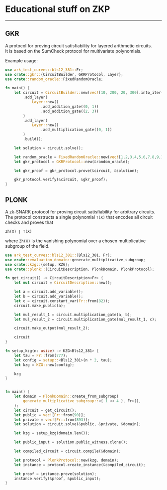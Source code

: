 # **Educational stuff on ZKP**
___
## GKR 

A protocol for proving circuit satisfiability for layered arithmetic circuits.  
It is based on the SumCheck protocol for multivariate polynomials.

Example usage:

```RUST
use ark_test_curves::bls12_381::Fr;
use crate::gkr::{CircuitBuilder, GKRProtocol, Layer};
use crate::random_oracle::FixedRandomOracle;

fn main() {
    let circuit = CircuitBuilder::new(vec![10, 200, 20, 300].into_iter().map(Fr::from).collect())
        .add_layer(
            Layer::new()
                .add_addition_gate((0, 1))
                .add_addition_gate((2, 3))
        )
        .add_layer(
            Layer::new()
                .add_multiplication_gate((0, 1))
        )
        .build();

    let solution = circuit.solve();

    let random_oracle = FixedRandomOracle::new(vec![1,2,3,4,5,6,7,8,9,10].into_iter().map(Fr::from).collect());
    let gkr_protocol = GKRProtocol::new(&random_oracle);

    let gkr_proof = gkr_protocol.prove(&circuit, &solution);

    gkr_protocol.verify(&circuit, &gkr_proof);
}
```

## PLONK

A zk-SNARK protocol for proving circuit satisfiability for arbitrary circuits.  
The protocol constructs a single polynomial `T(X)` that encodes all circuit checks and proves that

`Zh(X) ∣ T(X)`

where `Zh(X)` is the vanishing polynomial over a chosen multiplicative subgroup of the field.

```rust
use ark_test_curves::bls12_381::{Bls12_381, Fr};
use crate::evaluation_domain::generate_multiplicative_subgroup;
use crate::kzg::{setup, KZG};
use crate::plonk::{CircuitDescription, PlonkDomain, PlonkProtocol};

fn get_circuit() -> CircuitDescription<Fr> {
    let mut circuit = CircuitDescription::new();

    let a = circuit.add_variable();
    let b = circuit.add_variable();
    let c = circuit.constant_var(Fr::from(82));
    circuit.make_public(a);

    let mul_result_1 = circuit.multiplication_gate(a, b);
    let mul_result_2 = circuit.multiplication_gate(mul_result_1, c);

    circuit.make_output(mul_result_2);

    circuit
}

fn setup_kzg(n: usize) -> KZG<Bls12_381> {
    let tau = Fr::from(777);
    let config = setup::<Bls12_381>(n * 2, tau);
    let kzg = KZG::new(config);

    kzg
}


fn main() {
    let domain = PlonkDomain::create_from_subgroup(
        generate_multiplicative_subgroup::<{ 1 << 4 }, Fr>(),
    );
    let circuit = get_circuit();
    let public = vec![Fr::from(90)];
    let private = vec![Fr::from(893)];
    let solution = circuit.solve(&public, &private, &domain);

    let kzg = setup_kzg(domain.len());

    let public_input = solution.public_witness.clone();

    let compiled_circuit = circuit.compile(&domain);

    let protocol = PlonkProtocol::new(kzg, domain);
    let instance = protocol.create_instance(&compiled_circuit);

    let proof = instance.prove(solution);
    instance.verify(&proof, &public_input);
}
```